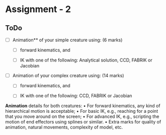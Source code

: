 # Assignment - 2

## ToDo
- [ ] Animation** of your simple creature using: (6 marks)
    - [ ] forward kinematics, and
    - [ ] IK with one of the following: Analytical solution, CCD, FABRIK or Jacobian


- [ ] Animation of your complex creature using: (14 marks)
    - [ ] forward kinematics, and
    - [ ] IK with one of the following: CCD, FABRIK or Jacobian 


**Animation** details for both creatures:
• For forward kinematics, any kind of hierarchical motion is acceptable;
• For basic IK, e.g., reaching for a point that you move around on the screen;
• For advanced IK, e.g., scripting the motion of end effectors using splines or similar.
• Extra marks for quality of animation, natural movements, complexity of model, etc.
